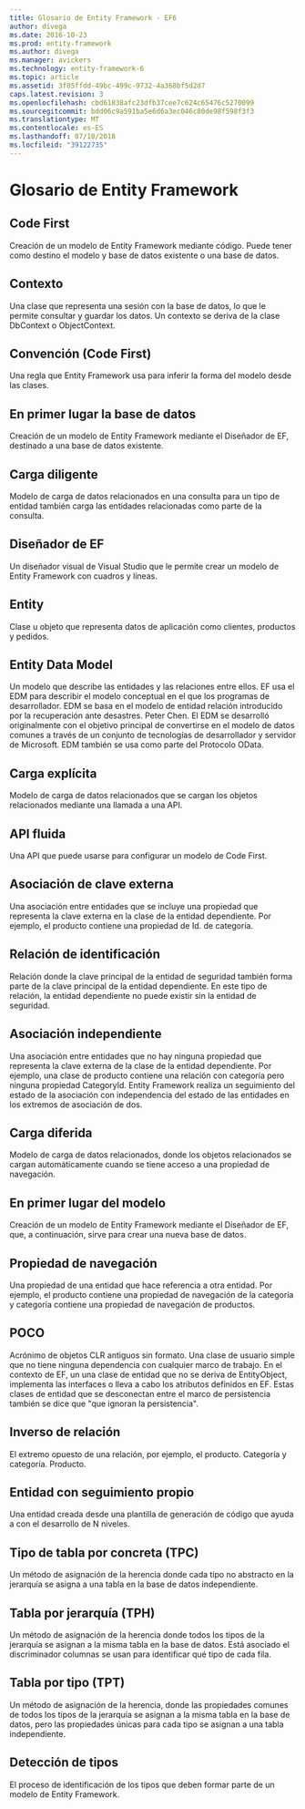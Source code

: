 ```yaml
---
title: Glosario de Entity Framework - EF6
author: divega
ms.date: 2016-10-23
ms.prod: entity-framework
ms.author: divega
ms.manager: avickers
ms.technology: entity-framework-6
ms.topic: article
ms.assetid: 3f05ffdd-49bc-499c-9732-4a368bf5d2d7
caps.latest.revision: 3
ms.openlocfilehash: cbd61838afc23dfb37cee7c624c65476c5270099
ms.sourcegitcommit: bdd06c9a591ba5e6d6a3ec046c80de98f598f3f3
ms.translationtype: MT
ms.contentlocale: es-ES
ms.lasthandoff: 07/10/2018
ms.locfileid: "39122735"
---
```

# <a name="entity-framework-glossary"></a>Glosario de Entity Framework
## <a name="code-first"></a>Code First
Creación de un modelo de Entity Framework mediante código. Puede tener como destino el modelo y base de datos existente o una base de datos.

## <a name="context"></a>Contexto
Una clase que representa una sesión con la base de datos, lo que le permite consultar y guardar los datos. Un contexto se deriva de la clase DbContext o ObjectContext.

## <a name="convention-code-first"></a>Convención (Code First)
Una regla que Entity Framework usa para inferir la forma del modelo desde las clases.

## <a name="database-first"></a>En primer lugar la base de datos
Creación de un modelo de Entity Framework mediante el Diseñador de EF, destinado a una base de datos existente.

## <a name="eager-loading"></a>Carga diligente
Modelo de carga de datos relacionados en una consulta para un tipo de entidad también carga las entidades relacionadas como parte de la consulta.

## <a name="ef-designer"></a>Diseñador de EF
Un diseñador visual de Visual Studio que le permite crear un modelo de Entity Framework con cuadros y líneas.

## <a name="entity"></a>Entity
Clase u objeto que representa datos de aplicación como clientes, productos y pedidos.

## <a name="entity-data-model"></a>Entity Data Model
Un modelo que describe las entidades y las relaciones entre ellos. EF usa el EDM para describir el modelo conceptual en el que los programas de desarrollador. EDM se basa en el modelo de entidad relación introducido por la recuperación ante desastres. Peter Chen. El EDM se desarrolló originalmente con el objetivo principal de convertirse en el modelo de datos comunes a través de un conjunto de tecnologías de desarrollador y servidor de Microsoft. EDM también se usa como parte del Protocolo OData.

## <a name="explicit-loading"></a>Carga explícita
Modelo de carga de datos relacionados que se cargan los objetos relacionados mediante una llamada a una API.

## <a name="fluent-api"></a>API fluida
Una API que puede usarse para configurar un modelo de Code First.

## <a name="foreign-key-association"></a>Asociación de clave externa
Una asociación entre entidades que se incluye una propiedad que representa la clave externa en la clase de la entidad dependiente. Por ejemplo, el producto contiene una propiedad de Id. de categoría.

## <a name="identifying-relationship"></a>Relación de identificación
Relación donde la clave principal de la entidad de seguridad también forma parte de la clave principal de la entidad dependiente. En este tipo de relación, la entidad dependiente no puede existir sin la entidad de seguridad.

## <a name="independent-association"></a>Asociación independiente
Una asociación entre entidades que no hay ninguna propiedad que representa la clave externa de la clase de la entidad dependiente. Por ejemplo, una clase de producto contiene una relación con categoría pero ninguna propiedad CategoryId. Entity Framework realiza un seguimiento del estado de la asociación con independencia del estado de las entidades en los extremos de asociación de dos.

## <a name="lazy-loading"></a>Carga diferida
Modelo de carga de datos relacionados, donde los objetos relacionados se cargan automáticamente cuando se tiene acceso a una propiedad de navegación.

## <a name="model-first"></a>En primer lugar del modelo
Creación de un modelo de Entity Framework mediante el Diseñador de EF, que, a continuación, sirve para crear una nueva base de datos.

## <a name="navigation-property"></a>Propiedad de navegación
Una propiedad de una entidad que hace referencia a otra entidad. Por ejemplo, el producto contiene una propiedad de navegación de la categoría y categoría contiene una propiedad de navegación de productos.

## <a name="poco"></a>POCO
Acrónimo de objetos CLR antiguos sin formato. Una clase de usuario simple que no tiene ninguna dependencia con cualquier marco de trabajo. En el contexto de EF, un una clase de entidad que no se deriva de EntityObject, implementa las interfaces o lleva a cabo los atributos definidos en EF. Estas clases de entidad que se desconectan entre el marco de persistencia también se dice que "que ignoran la persistencia".  

## <a name="relationship-inverse"></a>Inverso de relación
El extremo opuesto de una relación, por ejemplo, el producto. Categoría y categoría. Producto.

## <a name="self-tracking-entity"></a>Entidad con seguimiento propio
Una entidad creada desde una plantilla de generación de código que ayuda a con el desarrollo de N niveles.

## <a name="table-per-concrete-type-tpc"></a>Tipo de tabla por concreta (TPC)
Un método de asignación de la herencia donde cada tipo no abstracto en la jerarquía se asigna a una tabla en la base de datos independiente.

## <a name="table-per-hierarchy-tph"></a>Tabla por jerarquía (TPH)
Un método de asignación de la herencia donde todos los tipos de la jerarquía se asignan a la misma tabla en la base de datos. Está asociado el discriminador columnas se usan para identificar qué tipo de cada fila.

## <a name="table-per-type-tpt"></a>Tabla por tipo (TPT)
Un método de asignación de la herencia, donde las propiedades comunes de todos los tipos de la jerarquía se asignan a la misma tabla en la base de datos, pero las propiedades únicas para cada tipo se asignan a una tabla independiente.

## <a name="type-discovery"></a>Detección de tipos
El proceso de identificación de los tipos que deben formar parte de un modelo de Entity Framework.
